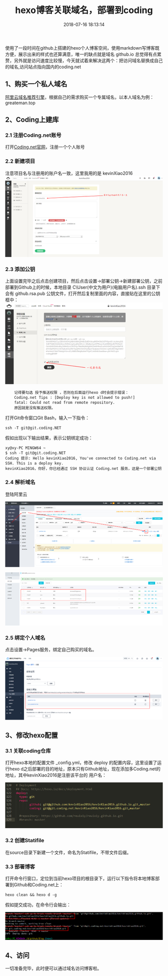 ﻿---
title: hexo博客关联域名，部署到coding
categories:
  - Blog
tags:
  - Next
  - Blog
keyword:
  - next
  - next关联域名
  - coding
date: 2018-07-16 18:13:14
updated: 2018-11-30 16:13:14
---

使用了一段时间在github上搭建的hexo个人博客空间，使用markdown写博客既方便，展示出来的样式也还算满意，唯一的缺点就是域名 github.io 总觉得有点累赘，另外就是访问速度比较慢，今天就试着来解决这两个：把访问域名替换成自己的域名,访问站点指向国内的coding.net

<!-- more -->

## 1、购买一个私人域名

[阿里云域名推荐引擎][1]，根据自己的需求购买一个专属域名，以本人域名为例：greateman.top

## 2、Coding上建库

### 2.1 注册Coding.net账号

打开[Coding.net官网][2]，注册一个个人账号

### 2.2 新建项目

注意项目名与注册用的账户名一致，这里我用的是 kevinXiao2016
![此处输入图片的描述][3]

### 2.3 添加公钥

上面设置完毕之后点击创建项目，然后点击设置->部署公钥->新建部署公钥，之前部署到Github上的时候，本地目录 C\User(中文为用户)\(电脑用户名)\.ssh 目录下会有 github.rsa.pub 公钥文件，打开然后复制里面的内容，直接贴在这里的公钥框中： 
![此处输入图片的描述][4]


        记得要勾选 授予推送权限 ，否则在后面运行hexo d时会提示错误：
        Coding.net Tips : [Deploy key is not allowed to push!]
        fatal: Could not read from remote repository.
        原因就是没有推送权限。
    
打开Git命令窗口Git Bash，输入一下指令：

```cli
ssh -T git@git.coding.NET
```

假如出现以下输出结果，表示公钥绑定成功：

```cli
xy@xy-PC MINGW64 ~
$ ssh -T git@git.coding.NET
Coding 提示: Hello kevinXiao2016, You've connected to Coding.net via SSH. This is a deploy key.
kevinXiao2016，你好，你已经通过 SSH 协议认证 Coding.net 服务，这是一个部署公钥
```

### 2.4 解析域名

登陆阿里云

![此处输入图片的描述][6]

![此处输入图片的描述][7]

### 2.5 绑定个人域名


点击设置->Pages服务，绑定自己购买的域名。

![此处输入图片的描述][5]

## 3、修改hexo配置

### 3.1 关联coding仓库

打开hexo本地的配置文件 _config.yml，修改 deploy 的配置内容，这里设置了运行hexo d之后部署的目的地址，原本只有Github地址，现在添加多Coding.net的地址，其中kevinXiao2016是注册该平台的 用户名：

![此处输入图片的描述][9]

### 3.2 创建Statifile

在source目录下新建一个文件，命名为Statifile，不带文件后缀。

### 3.3 部署博客

打开命令行窗口，定位到当前hexo项目的根目录下，运行以下指令将本地博客部署到Github和Coding.net上：

```cli
hexo clean && hexo d -g
```

假如提交成功，在命令行会输出：

![此处输入图片的描述][10]

## 4、访问

一切准备完毕，此时便可以通过域名访问博客啦。


  [1]: https://wanwang.aliyun.com/?spm=5176.8709316.1146454.770.eb3d5f29ozu1GL
  [2]: https://coding.net/
  [3]: https://raw.githubusercontent.com/kevinXiao2016/kevinXiao2016.github.io/hexo/imageStorage/blog/createCodingReposity.png
  [4]: https://raw.githubusercontent.com/kevinXiao2016/kevinXiao2016.github.io/hexo/imageStorage/blog/gongyao.png
  [5]: https://raw.githubusercontent.com/kevinXiao2016/kevinXiao2016.github.io/hexo/imageStorage/blog/specialDomain.png
  [6]: https://raw.githubusercontent.com/kevinXiao2016/kevinXiao2016.github.io/hexo/imageStorage/blog/jiexi.png
  [7]: https://raw.githubusercontent.com/kevinXiao2016/kevinXiao2016.github.io/hexo/imageStorage/blog/addjiexi.png
  [8]: https://raw.githubusercontent.com/kevinXiao2016/kevinXiao2016.github.io/hexo/imageStorage/blog/pingIp.png
  [9]: https://raw.githubusercontent.com/kevinXiao2016/kevinXiao2016.github.io/hexo/imageStorage/blog/deployRepository.png
  [10]: https://raw.githubusercontent.com/kevinXiao2016/kevinXiao2016.github.io/hexo/imageStorage/blog/deployResult.png
